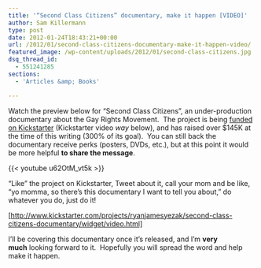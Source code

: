 ```yaml
---
title: '“Second Class Citizens” documentary, make it happen [VIDEO]'
author: Sam Killermann
type: post
date: 2012-01-24T18:43:21+00:00
url: /2012/01/second-class-citizens-documentary-make-it-happen-video/
featured_image: /wp-content/uploads/2012/01/second-class-citizens.jpg
dsq_thread_id:
  - 551241285
sections:
  - 'Articles &amp; Books'

---
```

Watch the preview below for &#8220;Second Class Citizens&#8221;, an under-production documentary about the Gay Rights Movement.  The project is being <a title="Second Class Citizens Kickstarter" href="http://www.kickstarter.com/projects/ryanjamesyezak/second-class-citizens-documentary" target="_blank">funded on Kickstarter</a> (Kickstarter video _way_ below), and has raised over $145K at the time of this writing (300% of its goal).  You can still back the documentary receive perks (posters, DVDs, etc.), but at this point it would be more helpful **to share the message**.

{{< youtube u62OtM_vt5k >}}

&#8220;Like&#8221; the project on Kickstarter, Tweet about it, call your mom and be like, &#8220;yo momma, so there&#8217;s this documentary I want to tell you about,&#8221; do whatever you do, just do it!

[http://www.kickstarter.com/projects/ryanjamesyezak/second-class-citizens-documentary/widget/video.html]

I&#8217;ll be covering this documentary once it&#8217;s released, and I&#8217;m **very much** looking forward to it.  Hopefully you will spread the word and help make it happen.